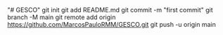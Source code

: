 "# GESCO"  git init git add README.md git commit -m "first commit" git branch -M main git remote add origin https://github.com/MarcosPauloRMM/GESCO.git git push -u origin main
